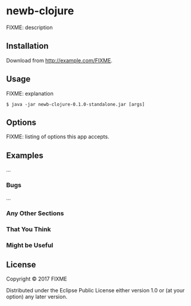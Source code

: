 # newb-clojure

FIXME: description

## Installation

Download from http://example.com/FIXME.

## Usage

FIXME: explanation

    $ java -jar newb-clojure-0.1.0-standalone.jar [args]

## Options

FIXME: listing of options this app accepts.

## Examples

...

### Bugs

...

### Any Other Sections
### That You Think
### Might be Useful

## License

Copyright © 2017 FIXME

Distributed under the Eclipse Public License either version 1.0 or (at
your option) any later version.
